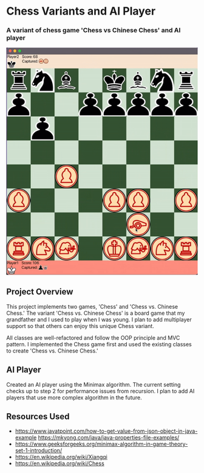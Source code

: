# Chess Variants and AI Player

### A variant of chess game 'Chess vs Chinese Chess' and AI player

![](resources/images/chess-play.gif)

## Project Overview

This project implements two games, 'Chess' and 'Chess vs. Chinese Chess.' The variant 'Chess vs. Chinese Chess' is a board
game that my grandfather and I used to play when I was young. I plan to add multiplayer support so that others can enjoy this unique Chess variant.

All classes are well-refactored and follow the OOP principle and MVC pattern. I implemented the Chess game first and used the existing classes to create 'Chess vs. Chinese Chess.'
## AI Player 
Created an AI player using the Minimax algorithm. The current setting checks up to step 2 for performance issues from recursion.
I plan to add AI players that use more complex algorithm in the future.
## Resources Used

- https://www.javatpoint.com/how-to-get-value-from-json-object-in-java-example https://mkyong.com/java/java-properties-file-examples/
- https://www.geeksforgeeks.org/minimax-algorithm-in-game-theory-set-1-introduction/
- https://en.wikipedia.org/wiki/Xiangqi
- https://en.wikipedia.org/wiki/Chess

